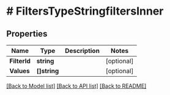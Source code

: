 # # FiltersTypeStringfiltersInner


## Properties 


Name | Type | Description | Notes
------------ | ------------- | ------------- | -------------
**FilterId**| **string** |   | [optional]
**Values**| **[]string** |   | [optional]


[[Back to Model list]](../../README.md#models) [[Back to API list]](../../README.md#endpoints) [[Back to README]](../../README.md)

